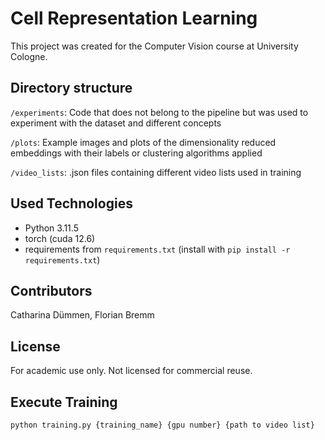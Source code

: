 # Cell Representation Learning

This project was created for the Computer Vision course at University Cologne. 

## Directory structure

`/experiments`: Code that does not belong to the pipeline but was used to
experiment with the dataset and different concepts 

`/plots`: Example images and plots of the dimensionality reduced embeddings 
with their labels or clustering algorithms applied

`/video_lists`: .json files containing different video lists used in training

## Used Technologies
- Python 3.11.5
- torch (cuda 12.6)
- requirements from `requirements.txt` (install with `pip install -r requirements.txt`)

## Contributors
Catharina Dümmen, 
Florian Bremm

## License
For academic use only. Not licensed for commercial reuse.

## Execute Training
`python training.py {training_name} {gpu number} {path to video list}`